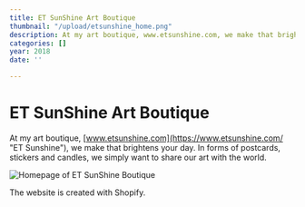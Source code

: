 ```yaml
---
title: ET SunShine Art Boutique
thumbnail: "/upload/etsunshine_home.png"
description: At my art boutique, www.etsunshine.com, we make that brightens your day.
categories: []
year: 2018
date: ''

---
```

# ET SunShine Art Boutique

At my art boutique, [www.etsunshine.com](https://www.etsunshine.com/ "ET Sunshine"), we make that brightens your day. In forms of postcards, stickers and candles, we simply want to share our art with the world.

![Homepage of ET SunShine Boutique](/upload/etsunshine_home.png "ET SunShine HomePage")

The website is created with Shopify.
